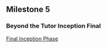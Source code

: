 ## Milestone 5

### Beyond the Tutor Inception Final

[Final Inception Phase](BTT_Inception_Final/BTT_Inception_Final.md)
